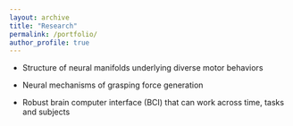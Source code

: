 ```yaml
---
layout: archive
title: "Research"
permalink: /portfolio/
author_profile: true
---
```

* Structure of neural manifolds underlying diverse motor behaviors

* Neural mechanisms of grasping force generation

* Robust brain computer interface (BCI) that can work across time, tasks and subjects
